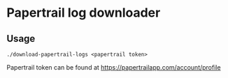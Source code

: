 # Papertrail log downloader

## Usage

`./download-papertrail-logs <papertrail token>`

Papertrail token can be found at https://papertrailapp.com/account/profile
